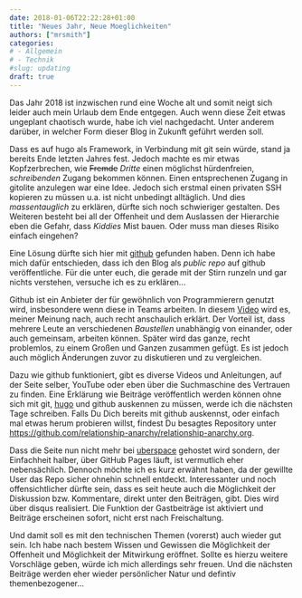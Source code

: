 ```yaml
---
date: 2018-01-06T22:22:28+01:00
title: "Neues Jahr, Neue Moeglichkeiten"
authors: ["mrsmith"]
categories:
# - Allgemein
# - Technik
#slug: updating
draft: true
---
```


Das Jahr 2018 ist inzwischen rund eine Woche alt und somit neigt sich leider auch mein Urlaub dem Ende entgegen. Auch wenn diese Zeit etwas ungeplant chaotisch wurde, habe ich viel nachgedacht. Unter anderem darüber, in welcher Form dieser Blog in Zukunft geführt werden soll.

Dass es auf hugo als Framework, in Verbindung mit git sein würde, stand ja bereits Ende letzten Jahres fest. Jedoch machte es mir etwas Kopfzerbrechen, wie ~~Fremde~~ _Dritte_ einen möglichst hürdenfreien, _schreibenden_ Zugang bekommen können. Einen entsprechenen Zugang in gitolite anzulegen war eine Idee. Jedoch sich erstmal einen privaten SSH kopieren zu müssen u.a. ist nicht unbedingt alltäglich. Und dies _massentauglich_ zu erklären, dürfte sich noch schwieriger gestalten. Des Weiteren besteht bei all der Offenheit und dem Auslassen der Hierarchie eben die Gefahr, dass _Kiddies_ Mist bauen. Oder muss man dieses Risiko einfach eingehen?

Eine Lösung dürfte sich hier mit [github](https://github.com) gefunden haben. Denn ich habe mich dafür entschieden, dass ich den Blog als _public repo_ auf github veröffentliche. Für die unter euch, die gerade mit der Stirn runzeln und gar nichts verstehen, versuche ich es zu erklären...

Github ist ein Anbieter der für gewöhnlich von Programmierern genutzt wird, insbesondere wenn diese in Teams arbeiten. In diesem [Video](https://www.youtube.com/watch?v=w3jLJU7DT5E) wird es, meiner Meinung nach, auch recht anschaulich erklärt. Der Vorteil ist, dass mehrere Leute an verschiedenen _Baustellen_ unabhängig von einander, oder auch gemeinsam, arbeiten können. Später wird das ganze, recht problemlos, zu einem Großen und Ganzen zusammen gefügt. Es ist jedoch auch möglich Änderungen zuvor zu diskutieren und zu vergleichen.

Dazu wie github funktioniert, gibt es diverse Videos und Anleitungen, auf der Seite selber, YouTube oder eben über die Suchmaschine des Vertrauen zu finden. Eine Erklärung wie Beiträge veröffentlich werden können ohne sich mit git, [hugo](https://gohugo.io) und github auskennen zu müssen, werde ich die nächsten Tage schreiben. Falls Du Dich bereits mit github auskennst, oder einfach mal etwas herum probieren willst, findest Du besagtes Repository unter https://github.com/relationship-anarchy/relationship-anarchy.org.

Dass die Seite nun nicht mehr bei [uberspace](https://uberspace.de) gehostet wird sondern, der Einfachheit halber, über GitHub Pages läuft, ist vermutlich eher nebensächlich. Dennoch möchte ich es kurz erwähnt haben, da der gewillte User das Repo sicher ohnehin schnell entdeckt. Interessanter und noch offensichtlicher dürfte sein, dass es seit heute auch die Möglichkeit der Diskussion bzw. Kommentare, direkt unter den Beiträgen, gibt. Dies wird über disqus realisiert. Die Funktion der Gastbeiträge ist aktiviert und Beiträge erscheinen sofort, nicht erst nach Freischaltung.

Und damit soll es mit den technischen Themen (vorerst) auch wieder gut sein. Ich habe nach bestem Wissen und Gewissen die Möglichkeit der Offenheit und Möglichkeit der Mitwirkung eröffnet. Sollte es hierzu weitere Vorschläge geben, würde ich mich allerdings sehr freuen. Und die nächsten Beiträge werden eher wieder persönlicher Natur und defintiv themenbezogener...
